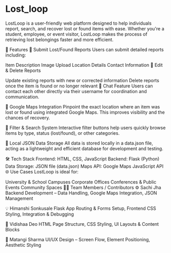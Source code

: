 # Lost_loop
LostLoop is a user-friendly web platform designed to help individuals report, search, and recover lost or found items with ease. Whether you're a student, employee, or event visitor, LostLoop makes the process of retrieving lost belongings faster and more efficient.

🚀 Features
🔹 Submit Lost/Found Reports
Users can submit detailed reports including:

Item Description
Image Upload
Location Details
Contact Information
🔹 Edit & Delete Reports

Update existing reports with new or corrected information
Delete reports once the item is found or no longer relevant
🔹 Chat Feature
Users can contact each other directly via their username for coordination and communication.

🔹 Google Maps Integration
Pinpoint the exact location where an item was lost or found using integrated Google Maps. This improves visibility and the chances of recovery.

🔹 Filter & Search System
Interactive filter buttons help users quickly browse items by type, status (lost/found), or other categories.

🔹 Local JSON Data Storage
All data is stored locally in a data.json file, acting as a lightweight and efficient database for development and testing.

🛠️ Tech Stack
Frontend: HTML, CSS, JavaScript
Backend: Flask (Python)
Data Storage: JSON file (data.json)
Maps API: Google Maps JavaScript API
🌐 Use Cases
LostLoop is ideal for:

University & School Campuses
Corporate Offices
Conferences & Public Events
Community Spaces
👨‍💻 Team Members / Contributors
⚙️ Sachi Jha
Backend Development – Data Handling, Google Maps Integration, JSON Management

💡 Himanshi Sonkusale
Flask App Routing & Forms Setup, Frontend CSS Styling, Integration & Debugging

🎨 Vidishaa Deo
HTML Page Structure, CSS Styling, UI Layouts & Content Blocks

🧠 Matangi Sharma
UI/UX Design – Screen Flow, Element Positioning, Aesthetic Styling
